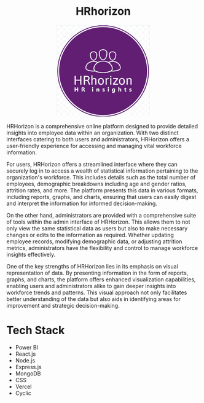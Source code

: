 <h1 align="center">HRhorizon</h1>

<div align="center">
  
<img width="242" alt="image" src="client/public/favicon.ico">

</div>

HRHorizon is a comprehensive online platform designed to provide detailed insights into employee data within an organization. With two distinct interfaces catering to both users and administrators, HRHorizon offers a user-friendly experience for accessing and managing vital workforce information.

For users, HRHorizon offers a streamlined interface where they can securely log in to access a wealth of statistical information pertaining to the organization's workforce. This includes details such as the total number of employees, demographic breakdowns including age and gender ratios, attrition rates, and more. The platform presents this data in various formats, including reports, graphs, and charts, ensuring that users can easily digest and interpret the information for informed decision-making.

On the other hand, administrators are provided with a comprehensive suite of tools within the admin interface of HRHorizon. This allows them to not only view the same statistical data as users but also to make necessary changes or edits to the information as required. Whether updating employee records, modifying demographic data, or adjusting attrition metrics, administrators have the flexibility and control to manage workforce insights effectively.

One of the key strengths of HRHorizon lies in its emphasis on visual representation of data. By presenting information in the form of reports, graphs, and charts, the platform offers enhanced visualization capabilities, enabling users and administrators alike to gain deeper insights into workforce trends and patterns. This visual approach not only facilitates better understanding of the data but also aids in identifying areas for improvement and strategic decision-making.

# Tech Stack
<ul>
  <li>Power BI</li>
  <li>React.js</li>
  <li>Node.js</li>
  <li>Express.js</li>
  <li>MongoDB</li>
  <li>CSS</li>
  <li>Vercel</li>
  <li>Cyclic</li>
</ul>
